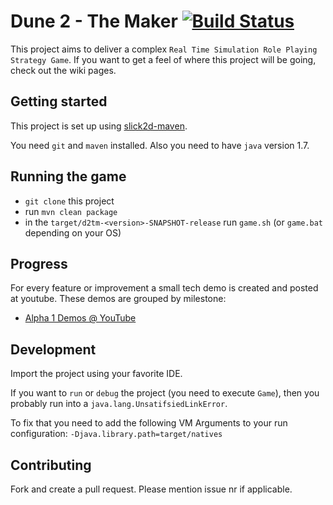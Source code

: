 # Dune 2 - The Maker [![Build Status](https://travis-ci.org/Fundynamic/dune2themaker4j.svg)](https://travis-ci.org/Fundynamic/dune2themaker4j)

This project aims to deliver a complex `Real Time Simulation Role Playing Strategy Game`. If you want to get a feel of where this project will be going, check out the wiki pages.

## Getting started
This project is set up using [slick2d-maven](https://github.com/nguillaumin/slick2d-maven). 

You need `git` and `maven` installed. Also you need to have `java` version 1.7.

## Running the game
- `git clone` this project
- run `mvn clean package`
- in the `target/d2tm-<version>-SNAPSHOT-release` run `game.sh` (or `game.bat` depending on your OS)

## Progress
For every feature or improvement a small tech demo is created and posted at youtube. These demos are grouped by milestone:

- [Alpha 1 Demos @ YouTube](https://www.youtube.com/playlist?list=PLGJc4IZyoBW2_Ue06RVQewDQBF8nkW_dE)

## Development
Import the project using your favorite IDE.

If you want to `run` or `debug` the project (you need to execute `Game`), then you probably run into a `java.lang.UnsatifsiedLinkError`.

To fix that you need to add the following VM Arguments to your run configuration: `-Djava.library.path=target/natives`

## Contributing
Fork and create a pull request. Please mention issue nr if applicable.
